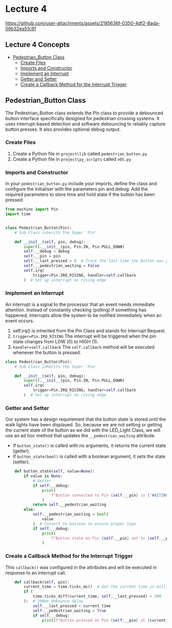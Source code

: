 # Lecture 4

https://github.com/user-attachments/assets/2185636f-0350-4df2-8ada-09b32ea51c91

## Lecture 4 Concepts

- [Pedestrian_Button Class](#pedestrian_button-class)
    - [Create Files](#create-files)
    - [Imports and Constructor](#imports-and-constructor)
    - [Implement an Interrupt](#implement-an-interrupt)
    - [Getter and Setter](#getter-and-setter)
    - [Create a Callback Method for the Interrupt Trigger](#create-a-callback-method-for-the-interrupt-trigger)

## Pedestrian_Button Class

The Pedestrian_Button class extends the Pin class to provide a debounced button interface specifically designed for pedestrian crossing systems. It uses interrupt-based detection and software debouncing to reliably capture button presses. It also provides optional debug output.

### Create Files

1. Create a Python file in `project\lib` called `pedestrian_button.py`
2. Create a Python file in `project\py_scripts` called `v05.py`

### Imports and Constructor

In your `pedestrian_button.py` include your imports, define the class and configure the initialiser with the parameters pin and debug. Add the required parameters to store time and hold state if the button has been pressed.

```python
from machine import Pin
import time


class Pedestrian_Button(Pin):
    # Sub Class inherits the Super 'Pin' 

    def __init__(self, pin, debug):
        super().__init__(pin, Pin.IN, Pin.PULL_DOWN)
        self.__debug = debug
        self.__pin = pin
        self.__last_pressed = 0  # Track the last time the button was pressed
        self.__pedestrian_waiting = False
        self.irq(
            trigger=Pin.IRQ_RISING, handler=self.callback
        )  # Set up interrupt on rising edge
```

### Implement an Interrupt

An interrupt is a signal to the processor that an event needs immediate attention. Instead of constantly checking (polling) if something has happened, interrupts allow the system to be notified immediately when an event occurs.

1. self.irq() is inherited from the Pin Class and stands for Interrupt Request.
2. `trigger=Pin.IRQ_RISING` The interrupt will be triggered when the pin state changes from LOW (0) to HIGH (1).
3. `handler=self.callback` The `self.callback` method will be executed whenever the button is pressed.

```python
class Pedestrian_Button(Pin):
    # Sub Class inherits the Super 'Pin' 

    def __init__(self, pin, debug):
        super().__init__(pin, Pin.IN, Pin.PULL_DOWN)
        self.irq(
            trigger=Pin.IRQ_RISING, handler=self.callback
        )  # Set up interrupt on rising edge
```

### Getter and Setter

Our system has a design requirement that the button state is stored until the walk lights have been displayed. So, because we are not setting or getting the current state of the button as we did with the LED_Light Class, we will use an ad hoc method that updates the `__pedestrian_waiting` attribute.

- If `button_state()` is called with no arguments, it returns the current state (getter).
- If `button_state(bool)` is called with a boolean argument, it sets the state (setter).

```python
    def button_state(self, value=None):
        if value is None:
            # Getter
            if self.__debug:
                print(
                    f"Button connected to Pin {self.__pin} is {'WAITING' if self.__pedestrian_waiting else 'NOT WAITING'}"
                )
            return self.__pedestrian_waiting
        else:
            self.__pedestrian_waiting = bool(
                value
            )  # Convert to boolean to ensure proper type
            if self.__debug:
                print(
                    f"Button state on Pin {self.__pin} set to {self.__pedestrian_waiting}"
                )
```

### Create a Callback Method for the Interrupt Trigger

This `callback()` was configured in the attributes and will be executed in response to an interrupt call.

```python
    def callback(self, pin):
        current_time = time.ticks_ms()  # Get the current time in milliseconds
        if (
            time.ticks_diff(current_time, self.__last_pressed) > 200
        ):  # 200ms debounce delay
            self.__last_pressed = current_time
            self.__pedestrian_waiting = True
            if self.__debug:
                print(f"Button pressed on Pin {self.__pin} at {current_time}ms")
```
